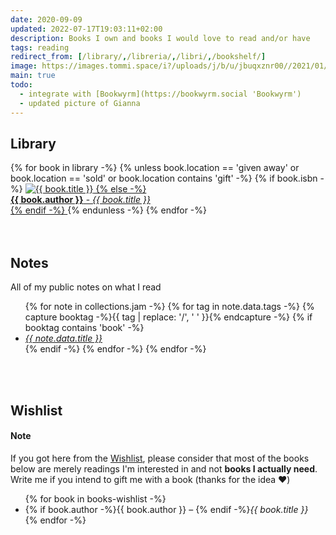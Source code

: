 ```yaml
---
date: 2020-09-09
updated: 2022-07-17T19:03:11+02:00
description: Books I own and books I would love to read and/or have
tags: reading
redirect_from: [/library/,/libreria/,/libri/,/bookshelf/]
image: https://images.tommi.space/i?/uploads/j/b/u/jbuqxznr00//2021/01/15/20210115120147-9340ca01-me.jpg
main: true
todo:
  - integrate with [Bookwyrm](https://bookwyrm.social 'Bookwyrm')
  - updated picture of Gianna
---
```

<style>
	li {
		margin-bottom: 0;
	}
</style>

## Library

<div class='library'>
	{% for book in library -%}
		{% unless book.location == 'given away' or book.location == 'sold' or book.location contains 'gift' -%}
			{% if book.isbn -%}
				<a href='https://openlibrary.org/isbn/{{ book.isbn }}' title='{{ book.title }} in the Open Library'>
					<img src='https://covers.openlibrary.org/b/isbn/{{ book.isbn }}-M.jpg?default=false' alt='{{ book.title }}' title='{{ book.title }}'>
			{% else -%}
				<a href='javascript:void(0)' title='{{ book.title }}'>
				<div><strong>{{ book.author }}</strong> - <cite>{{ book.title }}</cite></div>
			{% endif -%}
				</a>
		{% endunless -%}
	{% endfor -%}
</div>

<br>
<br>

## Notes

All of my public notes on what I read

<ul class='two'>
	{% for note in collections.jam -%}
		{% for tag in note.data.tags -%}
			{% capture booktag -%}{{ tag | replace: '/', ' ' }}{% endcapture -%}
			{% if booktag contains 'book' -%}
				<li lang='{{ note.data.lang }}'><cite><a href='{{ note.url }}' hreflang='{{ note.data.lang }}' title='{{ note.data.title }}'>{{ note.data.title }}</a></cite></li>
			{% endif -%}
		{% endfor -%}
	{% endfor -%}
</ul>

<br>
<br>

## Wishlist

<div class='yellow box'>
	<h4>Note</h4>
	If you got here from the <a href='/wishlist' title='My Wishlist'>Wishlist</a>, please consider that most of the books below are merely readings I'm interested in and not <strong>books I actually need</strong>. Write me if you intend to gift me with a book (thanks for the idea ❤️)
</div>


<ul class='two'>
	{% for book in books-wishlist -%}
		<li>{% if book.author -%}{{ book.author }} – {% endif -%}<cite>{{ book.title }}</cite></li>
	{% endfor -%}
</ul>